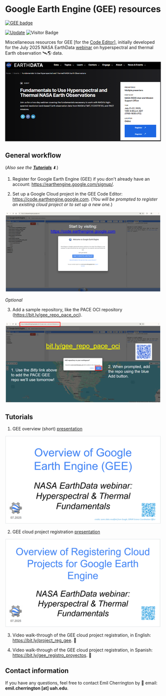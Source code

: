 # Google Earth Engine (GEE) resources

[![GEE badge](https://img.shields.io/badge/Google%20Earth%20Engine-4285F4.svg?style=for-the-badge&logo=Google-Earth-Engine&logoColor=white)](https://code.earthengine.google.com)

[![Update](https://img.shields.io/github/last-commit/bzgeo/GEE_resources?label=repo%20last%20updated&style=flat-square)](https://github.com/BzGEO/GEE_resources)
![Visitor Badge](https://visitor-badge.laobi.icu/badge?page_id=bzgeo.GEE_resources)

Miscellaneous resources for GEE [for the [Code Editor](https://code.earthengine.google.com)], initially developed for the July 2025 NASA EarthData [webinar](https://www.earthdata.nasa.gov/events/fundamentals-use-hyperspectral-thermal-nasa-earth-observations) on hyperspectral and thermal Earth observation 🛰️🌎 data.

![](https://github.com/BzGEO/GEE_resources/blob/main/_graphics/nasa_earthdata_webinar_2025-07b.png)

## General workflow

(*Also see the [**Tutorials**](https://github.com/BzGEO/GEE_resources#tutorials) ⬇️.*)

1. Register for Google Earth Engine (GEE) if you don't already have an account: https://earthengine.google.com/signup/.

2. Set up a Google Cloud project in the GEE Code Editor: https://code.earthengine.google.com. (*You will be prompted to register an existing cloud project or to set up a new one.*)

![](https://github.com/BzGEO/GEE_resources/blob/main/_graphics/gee_cloud_project_registration_screen.png)

*Optional*

3. Add a sample repository, like the PACE OCI repository (https://bit.ly/gee_repo_pace_oci).

![](https://github.com/BzGEO/GEE_resources/blob/main/_graphics/gee_add_pace_oci_repo.png)

## Tutorials

1. GEE overview (short) [presentation](https://github.com/BzGEO/GEE_resources/blob/main/tutorials/gee_1_overview_short_2025-07.pdf)

![](https://github.com/BzGEO/GEE_resources/blob/main/_graphics/gee_overview.png)

2. GEE cloud project registration [presentation](https://github.com/BzGEO/GEE_resources/blob/main/tutorials/gee_2_accounts_cloud_projects_2025-07.pdf)

![](https://github.com/BzGEO/GEE_resources/blob/main/_graphics/gee_cloud_project_registration.png)

3. Video walk-through of the GEE cloud project registration, in English: https://bit.ly/project_reg_gee. 🎥

4. Video walk-through of the GEE cloud project registration, in Spanish: https://bit.ly/gee_registro_proyectos. 🎥

## Contact information

If you have any questions, feel free to contact Emil Cherrington by :envelope_with_arrow: email: **emil.cherrington [at] uah.edu**.
